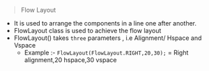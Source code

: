 >Flow Layout

- It is used to arrange the components in a line one after another.
- FlowLayout class is used to achieve the flow layout
- FlowLayout() takes `three` parameters , i.e Alignment/ Hspace and Vspace
	- Example :- `FlowLayout(FlowLayout.RIGHT,20,30);` = Right alignment,20 hspace,30 vspace
